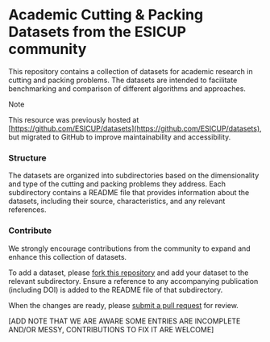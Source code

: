 # Academic Cutting & Packing Datasets from the ESICUP community
This repository contains a collection of datasets for academic research in cutting and packing problems. The datasets are intended to facilitate benchmarking and comparison of different algorithms and approaches.

> [!NOTE]
> This resource was previously hosted at [https://github.com/ESICUP/datasets](https://github.com/ESICUP/datasets), but migrated to GitHub to improve maintainability and accessibility.

### Structure

The datasets are organized into subdirectories based on the dimensionality and type of the cutting and packing problems they address. 
Each subdirectory contains a README file that provides information about the datasets, including their source, characteristics, and any relevant references.

### Contribute

We strongly encourage contributions from the community to expand and enhance this collection of datasets.

To add a dataset, please [fork this repository](https://docs.github.com/en/pull-requests/collaborating-with-pull-requests/working-with-forks/fork-a-repo) and add your dataset to the relevant subdirectory.
Ensure a reference to any accompanying publication (including DOI) is added to the README file of that subdirectory.

When the changes are ready, please [submit a pull request](https://docs.github.com/en/pull-requests/collaborating-with-pull-requests/proposing-changes-to-your-work-with-pull-requests/creating-a-pull-request-from-a-fork) for review.

[ADD NOTE THAT WE ARE AWARE SOME ENTRIES ARE INCOMPLETE AND/OR MESSY, CONTRIBUTIONS TO FIX IT ARE WELCOME]